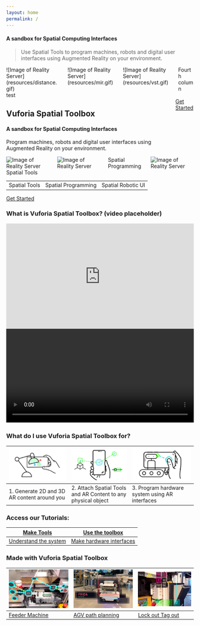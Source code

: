 ```yaml
---
layout: home
permalink: /
---
```


#### A sandbox for Spatial Computing Interfaces
> Use Spatial Tools to program machines, robots and digital user interfaces  using Augmented Reality on your environment.


<div class="columns">
  <div class="column">
    ![Image of Reality Server](resources/distance.gif)
  </div>
  <div class="column">
    ![Image of Reality Server](resources/mir.gif) 
  </div>
  <div class="column">
    ![Image of Reality Server](resources/vst.gif)
  </div>
  <div class="column">
    Fourth column
  </div>
</div>
test


<div class="columns is-vcentered">
  <div class="column">
    <h2>Vuforia Spatial Toolbox</h2>
    <h4>A sandbox for Spatial Computing Interfaces</h4>
    <p>Program machines, robots and digital user interfaces using Augmented Reality on your environment.</p>
  </div>
  <div class="column">
    <a class="button is-primary is-pulled-right" href="https://github.com/ptcrealitylab/vuforia-spatial-toolbox-documentation/blob/master/startSystem/startSystem.md">
      Get Started
    </a>
  </div>
</div>

<div class="columns is-centered">
  <div class="column">
    <img src="resources/vst.gif" alt="Image of Reality Server"/>
    <div class="column">
        Spatial Tools
    </div>
  </div>
  <div class="column">
    <img src="resources/mir.gif" alt="Image of Reality Server"/>
  </div>
   <div class="column">
    Spatial Programming
  </div>
  <div class="column">
    <img src="resources/distance.gif" alt="Image of Reality Server"/>
  </div>
</div>



|   | | |
| ------| -----------| -----------|
| Spatial Tools | Spatial Programming  | Spatial Robotic UI |

[Get Started](https://github.com/ptcrealitylab/vuforia-spatial-toolbox-documentation/blob/master/startSystem/startSystem.md)

### What is Vuforia Spatial Toolbox? (video placeholder)
<div class="container" style="position: relative; width: 100%; height: 0; padding-bottom: 56.25%;"><iframe src="https://www.youtube.com/embed/JLP2t7yymnQ?rel=0" frameborder="0" allow="autoplay;" allowfullscreen class="video" style="position: absolute;top: 0; left: 0; width: 100%; height: 100%;"><img src = "resources/toolboxVideoPlaceholder.jpg" border = "0"></iframe></div>


<video style="width:100%" controls>
  <source src="https://github.com/ptcrealitylab/vuforia-spatial-toolbox-documentation/raw/master/resources/testVideo.mp4" type="video/mp4">
   <a href="https://www.youtube.com/watch?v=JLP2t7yymnQ?rel=0" style="border:0"><img src = "resources/toolboxVideoPlaceholder.jpg" border = "0"></a>
</video>

### What do I use Vuforia Spatial Toolbox for?

| ![Image of Reality Server](resources/what1.jpg) | ![Image of Reality Server](resources/what3.jpg) | ![Image of Reality Server](resources/what2.jpg) |
| ------| -----------| -----------|
| 1. Generate 2D and 3D AR content around you  | 2. Attach Spatial Tools and AR  Content to any physical object | 3. Program hardware system using AR interfaces |


### Access our Tutorials:

| [Make Tools](https://github.com/ptcrealitylab/vuforia-spatial-toolbox-documentation/tree/master/make%20tools) | [Use the toolbox](https://github.com/ptcrealitylab/vuforia-spatial-toolbox-documentation/tree/master/use) |
| --------------- | ----------------- |
| [Understand the system](https://github.com/ptcrealitylab/vuforia-spatial-toolbox-documentation/tree/master/understandSystem) | [Make hardware interfaces](https://github.com/ptcrealitylab/vuforia-spatial-toolbox-documentation/tree/master/interfaceWithHardware) |


### Made with Vuforia Spatial Toolbox

| ![Image of Reality Server](resources/feeder.jpg) | ![Image of Reality Server](resources/frida.jpg)| ![Image of Reality Server](resources/loto.jpg)|
| ------| -----------| -----------|
| [Feeder Machine](https://www.ptc.com/en/about/reality-lab/portfolio/research/editing-reality)| [AGV path planning](https://www.ptc.com/en/about/reality-lab/portfolio/research/kinetic-ar)| [Lock out Tag out](https://www.ptc.com/en/about/reality-lab/portfolio/experiment/editing-ar-in-space) |
